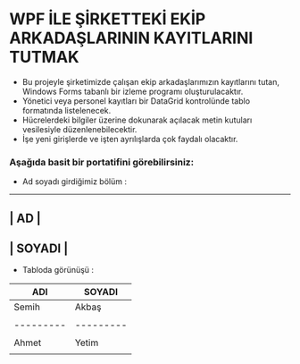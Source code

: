 # WPF İLE ŞİRKETTEKİ EKİP ARKADAŞLARININ KAYITLARINI TUTMAK

- Bu projeyle şirketimizde çalışan ekip arkadaşlarımızın kayıtlarını tutan, Windows Forms tabanlı bir izleme programı oluşturulacaktır.
- Yönetici veya personel kayıtları bir DataGrid kontrolünde tablo formatında listelenecek. 
- Hücrelerdeki bilgiler üzerine dokunarak açılacak metin kutuları vesilesiyle düzenlenebilecektir.
- İşe yeni girişlerde ve işten ayrılışlarda çok faydalı olacaktır.

### Aşağıda basit bir portatifini görebilirsiniz:

+ Ad soyadı girdiğimiz bölüm :

--------------------------------------------------------------------
|  AD                                                              |
-------------------------------------------------------------------
|  SOYADI                                                          |
--------------------------------------------------------------------

+ Tabloda görünüşü :

|      ADI      |     SOYADI     |
|---------------|----------------| 
|     Semih     |      Akbaş     |
|               |                |
|   ---------   |    ---------   |
|               |                |
|     Ahmet     |      Yetim     |
|               |                |
